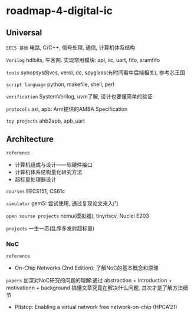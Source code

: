# roadmap-4-digital-ic

## Universal
`EECS 基础` 电路, C/C++, 信号处理, 通信, 计算机体系结构

`Verilog` hdlbits, 牛客网. 实现常用模块: api, iic, uart, fifo, sramfifo

`tools` synopsys的vcs, verdi, dc, spyglass(有时间看中后端相关), 参考芯王国

`script language` python, makefile, shell, perl

`verification` SystemVerilog, uvm了解, 设计也要懂简单的验证

`protocols` axi, apb: Arm提供的AMBA Specification

`toy projects` ahb2apb, apb_uart


## Architecture
`reference`
- 计算机组成与设计——软硬件接口
- 计算机体系结构量化研究方法
- 超标量处理器设计

`courses` EECS151, CS61c

`simulator` gem5: 尝试使用, 通过复现论文来入门

`open sourse projects` nemu(模拟器), tinyriscv, Nuclei E203

`projects` 一生一芯(乱序多发射超标量)

### NoC
`reference`
- On-Chip Networks (2nd Edition): 了解NoC的基本概念和原理

`papers` 加深对NoC研究的问题的理解:通过 abstraction + introduction + motivationn + background 搞懂文章究竟在解决什么问题, 其次才是了解方法细节

- Pitstop: Enabling a virtual network free network-on-chip (HPCA’21)
